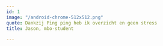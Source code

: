 ```yaml
---
id: 1
image: "/android-chrome-512x512.png"
quote: Dankzij Ping ping heb ik overzicht en geen stress
title: Jason, mbo-student

---
```


